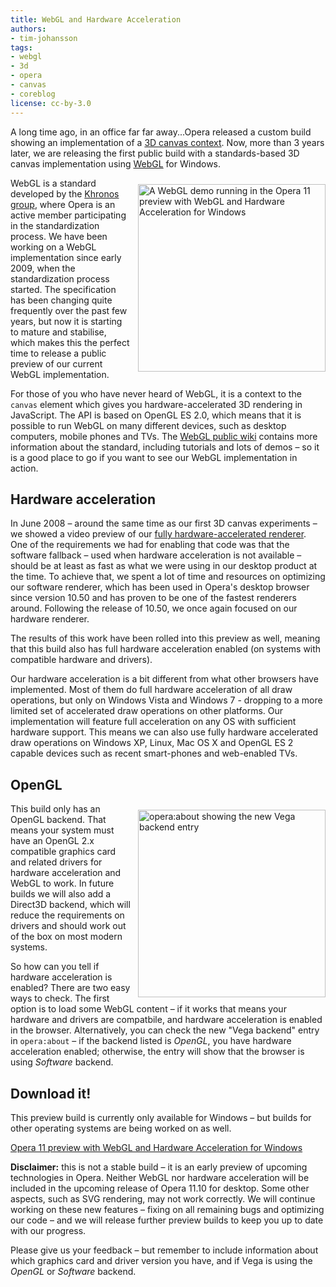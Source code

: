 ```yaml
---
title: WebGL and Hardware Acceleration
authors:
- tim-johansson
tags:
- webgl
- 3d
- opera
- canvas
- coreblog
license: cc-by-3.0
---
```


<p>A long time ago, in an office far far away...Opera released a custom build showing an implementation of a <a href="http://my.opera.com/timjoh/blog/2007/11/13/taking-the-canvas-to-another-dimension" rel="nofollow">3D canvas context</a>. Now, more than 3 years later, we are releasing the first public build with a standards-based 3D canvas implementation using <a href="http://www.khronos.org/webgl" rel="nofollow">WebGL</a> for Windows.</p> <img src="{{ page.id }}/opera11webgl.png" alt="A WebGL demo running in the Opera 11 preview with WebGL and Hardware Acceleration for Windows" height="300" style="float:right; margin: 10px 0 10px 10px;" />

<p>WebGL is a standard developed by the <a href="http://www.khronos.org">Khronos group</a>, where Opera is an active member participating in the standardization process. We have been working on a WebGL implementation since early 2009, when the standardization process started. The specification has been changing quite frequently over the past few years, but now it is starting to mature and stabilise, which makes this the perfect time to release a public preview of our current WebGL implementation.</p>
<p>For those of you who have never heard of WebGL, it is a context to the <code>canvas</code> element which gives you hardware-accelerated 3D rendering in JavaScript. The API is based on OpenGL ES 2.0, which means that it is possible to run WebGL on many different devices, such as desktop computers, mobile phones and TVs. The <a href="http://khronos.org/webgl/wiki/Main_Page">WebGL public wiki</a> contains more information about the standard, including tutorials and lots of demos – so it is a good place to go if you want to see our WebGL implementation in action.</p>

<h2>Hardware acceleration</h2>
<p>In June 2008 – around the same time as our first 3D canvas experiments – we showed a video preview of our <a href="http://my.opera.com/core/blog/2008/06/05/engineering-seminar">fully hardware-accelerated renderer</a>. One of the requirements we had for enabling that code was that the software fallback – used when hardware acceleration is not available – should be at least as fast as what we were using in our desktop product at the time. To achieve that, we spent a lot of time and resources on optimizing our software renderer, which has been used in Opera&#39;s desktop browser since version 10.50 and has proven to be one of the fastest renderers around. Following the release of 10.50, we once again focused on our hardware renderer.</p>
<p>The results of this work have been rolled into this preview as well, meaning that this build also has full hardware acceleration enabled (on systems with compatible hardware and drivers).</p>

<p>Our hardware acceleration is a bit different from what other browsers have implemented. Most of them do full hardware acceleration of all draw operations, but only on Windows Vista and Windows 7 - dropping to a more limited set of accelerated draw operations on other platforms. Our implementation will feature full acceleration on any OS with sufficient hardware support. This means we can also use fully hardware accelerated draw operations on Windows XP, Linux, Mac OS X and OpenGL ES 2 capable devices such as recent smart-phones and web-enabled TVs.</p>

<h2>OpenGL</h2>
<img src="{{ page.id }}/opera_about_opengl.png" alt="opera:about showing the new Vega backend entry" height="300" style="float:right;margin: 10px 0 10px 10px;" />

<p>This build only has an OpenGL backend. That means your system must have an OpenGL 2.x compatible graphics card and related drivers for hardware acceleration and WebGL to work. In future builds we will also add a Direct3D backend, which will reduce the requirements on drivers and should work out of the box on most modern systems.</p>
<p>So how can you tell if hardware acceleration is enabled? There are two easy ways to check. The first option is to load some WebGL content – if it works that means your hardware and drivers are compatbile, and hardware acceleration is enabled in the browser. Alternatively, you can check the new &quot;Vega backend&quot; entry in <code>opera:about</code> – if the backend listed is <i>OpenGL</i>, you have hardware acceleration enabled; otherwise, the entry will show that the browser is using <i>Software</i> backend.</p>

<h2>Download it!</h2>
<p>This preview build is currently only available for Windows – but builds for other operating systems are being worked on as well.</p>
<p><a href="http://snapshot.opera.com/labs/webgl/Opera_1150_24661_WebGL_en.exe">Opera 11 preview with WebGL and Hardware Acceleration for Windows</a></p>

<p><strong>Disclaimer:</strong> this is not a stable build – it is an early preview of upcoming technologies in Opera. Neither WebGL nor hardware acceleration will be included in the upcoming release of Opera 11.10 for desktop. Some other aspects, such as SVG rendering, may not work correctly. We will continue working on these new features – fixing on all remaining bugs and optimizing our code – and we will release further preview builds to keep you up to date with our progress.</p>

<p>Please give us your feedback – but remember to include information about which graphics card and driver version you have, and if Vega is using the <i>OpenGL</i> or <i>Software</i> backend.</p>
